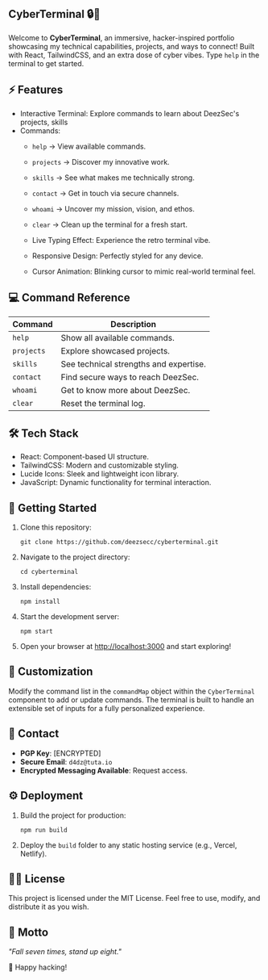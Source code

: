 ## CyberTerminal 🔒🚀

Welcome to  **CyberTerminal**, an immersive, hacker-inspired portfolio showcasing my technical capabilities, projects, and ways to connect! Built with React, TailwindCSS, and an extra dose of cyber vibes. Type `help` in the terminal to get started.


## ⚡ Features
- Interactive Terminal: Explore commands to learn about DeezSec's projects, skills
- Commands:
  - `help` → View available commands.
  - `projects` → Discover my innovative work.
  - `skills` → See what makes me technically strong.
  - `contact` → Get in touch via secure channels.
  - `whoami` → Uncover my mission, vision, and ethos.
  - `clear` → Clean up the terminal for a fresh start.

  - Live Typing Effect: Experience the retro terminal vibe.
  - Responsive Design: Perfectly styled for any device.
  - Cursor Animation: Blinking cursor to mimic real-world terminal feel.

## 💻 Command Reference

| Command   | Description                                  |
|-----------|----------------------------------------------|
| `help`    | Show all available commands.                 |
| `projects`| Explore showcased projects.                  |
| `skills`  | See technical strengths and expertise.       |
| `contact` | Find secure ways to reach DeezSec.           |
| `whoami`  | Get to know more about DeezSec.              |
| `clear`   | Reset the terminal log.                      |


## 🛠️ Tech Stack

- React: Component-based UI structure.
- TailwindCSS: Modern and customizable styling.
- Lucide Icons: Sleek and lightweight icon library.
- JavaScript: Dynamic functionality for terminal interaction.


## 🚀 Getting Started
  
1. Clone this repository:
   ```
   git clone https://github.com/deezsecc/cyberterminal.git
   ```
2. Navigate to the project directory:
   ```
   cd cyberterminal
   ```
3. Install dependencies:
   ```
   npm install
   ```
4. Start the development server:
   ```
   npm start
   ```
5. Open your browser at [http://localhost:3000](http://localhost:3000) and start exploring!


## 🎨 Customization

Modify the command list in the `commandMap` object within the `CyberTerminal` component to add or update commands. The terminal is built to handle an extensible set of inputs for a fully personalized experience.


## 📡 Contact

- **PGP Key**: [ENCRYPTED]
- **Secure Email**: `d4dz@tuta.io`
- **Encrypted Messaging Available**: Request access.


## ⚙️ Deployment

1. Build the project for production:
   ```
   npm run build
   ```
2. Deploy the `build` folder to any static hosting service (e.g., Vercel, Netlify).


## 🧑‍💻 License

This project is licensed under the MIT License. Feel free to use, modify, and distribute it as you wish.


## 🎯 Motto

*"Fall seven times, stand up eight."*

💚 Happy hacking!
